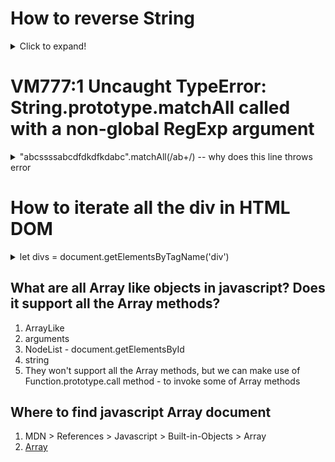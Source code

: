 # How to reverse String

<details>
  <summary>Click to expand!</summary>
  
  ```Java
    [...'Mohan'].reverse().join('')
  ```
</details>

# VM777:1 Uncaught TypeError: String.prototype.matchAll called with a non-global RegExp argument

<details>
  <summary>"abcssssabcdfdkdfkdabc".matchAll(/ab+/) -- why does this line throws error</summary>
  It was missing global flag
  ```Java
  "abcssssabcdfdkdfkdabc".matchAll(/ab+/g)
  [..."abcssssabcdfdkdfkdabc".matchAll(/ab+/g)]
  ```
</details>

# How to iterate all the div in HTML DOM

<details>
  <summary>let divs = document.getElementsByTagName('div')</summary>
  This avoids the overhead of checking the length of the array. 
  Ensures that the div variable is reassigned to the current item each time around the loop for added convenience.

  ```Java
  let divs = document.getElementsByTagName('div')
  for (let i = 0, div; div = divs[i]; i++) {
    /* Process div in some way */
  }
  ```
</details>

## What are all Array like objects in javascript? Does it support all the Array methods?
1. ArrayLike
  1. arguments
  1. NodeList - document.getElementsById
  1. string
1. They won't support all the Array methods, but we can make use of Function.prototype.call method - to invoke some of Array methods

## Where to find javascript Array document

1. MDN > References > Javascript > Built-in-Objects > Array
1. [Array](https://developer.mozilla.org/en-US/docs/Web/JavaScript/Reference/Global_Objects/Array)
